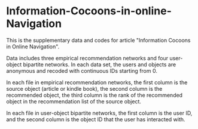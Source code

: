 # Information-Cocoons-in-online-Navigation

This is the supplementary data and codes for article "Information Cocoons in Online Navigation".

Data includes three empirical recommendation networks and four user-object bipartite networks. In each data set, the users and objects are anonymous and recoded with continuous IDs starting from 0.

In each file in empirical recommendation networks, the first column is the source object (article or kindle book), the second column is the recommended object, the third column is the rank of the recommended object in the recommendation list of the source object.

In each file in user-object bipartite networks, the first column is the user ID, and the second column is the object ID that the user has interacted with.
